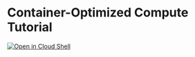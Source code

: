 # Container-Optimized Compute Tutorial

[![Open in Cloud Shell](https://gstatic.com/cloudssh/images/open-btn.svg)](https://shell.cloud.google.com/cloudshell/editor?cloudshell_git_repo=https%3A%2F%2Fgithub.com%2Fgke-demos%2Fcoc-tutorial&cloudshell_open_in_editor=manifests%2Fping-demo.yaml&cloudshell_tutorial=tutorial.md)